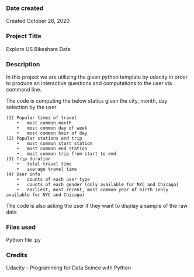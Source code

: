### Date created
Created October 28, 2020

### Project Title
Explore US Bikeshare Data

### Description

In this project we are utilizing the given python template by udacity in order to produce an interactive questions and computations to the user via command line.

The code is computing the below statics given the city, month, day selection by the user 

    (1) Popular times of travel 
        •   most common month
        •   most common day of week
        •   most common hour of day
    (2) Popular stations and trip
        •   most common start station
        •   most common end station
        •   most common trip from start to end 
    (3) Trip duration
        •   total travel time
        •   average travel time
    (4) User info
        •   counts of each user type
        •   counts of each gender (only available for NYC and Chicago)
        •   earliest, most recent, most common year of birth (only available for NYC and Chicago)


The code is also asking the user if they want to display a sample of the raw data 

### Files used
Python file .py

### Credits
Udacity - Programming for Data Scince with Python
